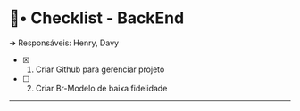 # 📝• Checklist - BackEnd

➔ Responsáveis: Henry, Davy

- [x] 1. Criar Github para gerenciar projeto
- [ ] 2. Criar Br-Modelo de baixa fidelidade

---